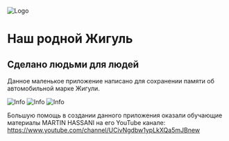 ![Logo](https://raw.githubusercontent.com/MaksMai/LadaClassic/main/Cars/Жигули.png)

# Наш родной Жигуль

## Сделано людьми для людей

Данное маленькое приложение написано для сохранении памяти об автомобильной марке Жигули.

![Info](https://raw.githubusercontent.com/MaksMai/LadaClassic/main/Info/Снимок%20экрана%202022-03-10%20в%2015.30.38.png)
![Info](https://raw.githubusercontent.com/MaksMai/LadaClassic/main/Info/Снимок%20экрана%202022-03-10%20в%2015.30.44.png)
![Info](https://raw.githubusercontent.com/MaksMai/LadaClassic/main/Info/Снимок%20экрана%202022-03-10%20в%2015.30.58.png)

Большую помощь в создании данного приложения оказали обучающие материалы MARTIN HASSANI
на его YouTube канале: https://www.youtube.com/channel/UCivNgdbw1ypLkXQa5mJBnew
